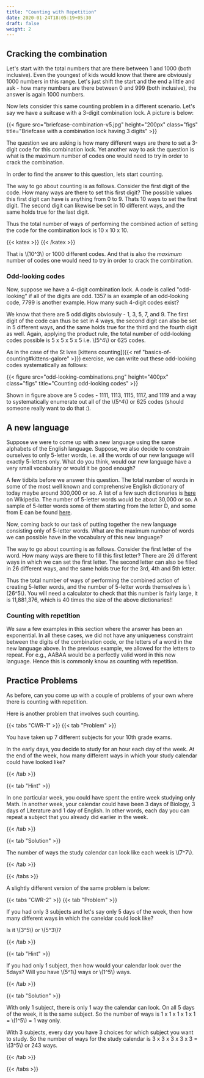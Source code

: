 ```yaml
---
title: "Counting with Repetition"
date: 2020-01-24T18:05:19+05:30
draft: false
weight: 2
---
```


## Cracking the combination

Let's start with the total numbers that are there between 1 and 1000 (both inclusive). Even the youngest of kids would know that there are obviously 1000 numbers in this range. Let's just shift the start and the end a little and ask - how many numbers are there between 0 and 999 (both inclusive), the answer is again 1000 numbers.

Now lets consider this same counting problem in a different scenario. Let's say we have a suitcase with a 3-digit combination lock. A picture is below:

{{< figure src="briefcase-combination-v5.jpg" height="200px" class="figs" title="Briefcase with a combination lock having 3 digits" >}}

The question we are asking is how many different ways are there to set a 3-digit code for this combination lock. Yet another way to ask the question is what is the maximum number of codes one would need to try in order to crack the combination.

In order to find the answer to this question, lets start counting. 

The way to go about counting is as follows. Consider the first digit of the code. How many ways are there to set this first digit? The possible values this first digit can have is anything from 0 to 9. Thats 10 ways to set the first digit. The second digit can likewise be set in 10 different ways, and the same holds true for the last digit.

Thus the total number of ways of performing the combined action of setting the code for the combination lock is 10 x 10 x 10.

{{< katex >}}
{{< /katex >}}

That is \\(10^3\\) or 1000 different codes. And that is also the *maximum* number of codes one would need to try in order to crack the combination.

### Odd-looking codes

Now, suppose we have a 4-digit combination lock. A code is called "odd-looking" if all of the digits are odd. 1357 is an example of an odd-looking code, 7799 is another example. How many such 4-digit codes exist?

We know that there are 5 odd digits obviosuly - 1, 3, 5, 7, and 9. The first digit of the code can thus be set in 4 ways, the second digit can also be set in 5 different ways, and the same holds true for the third and the fourth digit as well. Again, applying the product rule, the total number of odd-looking codes possible is 5 x 5 x 5 x 5 i.e. \\(5^4\\) or 625 codes.

As in the case of the St Ives [kittens counting]({{< ref "basics-of-counting#kittens-galore" >}}) exercise, we can write out these odd-looking codes systematically as follows:

{{< figure src="odd-looking-combinations.png" height="400px" class="figs" title="Counting odd-looking codes" >}}

Shown in figure above are 5 codes - 1111, 1113, 1115, 1117, and 1119 and a way to systematically enumerate out all of the \\(5^4\\) or 625 codes (should someone really want to do that :).

## A new language

Suppose we were to come up with a new language using the same alphabets of the English language. Suppose, we also decide to constrain ourselves to only 5-letter words, i.e. all the words of our new language will exactly 5-letters only. What do you think, would our new language have a very small vocabulary or would it be good enough?

A few tidbits before we answer this question. The total number of words in some of the most well known and comprehensive English dictionary of today maybe around 300,000 or so. A list of a few such dictionaries is [here](https://en.wikipedia.org/wiki/Comparison_of_English_dictionaries) on Wikipedia. The number of 5-letter words would be about 30,000 or so. A sample of 5-letter words some of them starting from the letter D, and some from E can be found [here](https://www.bestwordlist.com/5letterwordspage4.htm).

Now, coming back to our task of putting together the new language consisting only of 5-letter words. What are the maximum number of words we can possible have in the vocabulary of this new language?

The way to go about counting is as follows. Consider the first letter of the word. How many ways are there to fill this first letter? There are 26 different ways in which we can set the first letter. The second letter can also be filled in 26 different ways, and the same holds true for the 3rd, 4th and 5th letter. 

Thus the total number of ways of performing the combined action of creating 5-letter words, and the number of 5-letter words themselves is \\(26^5\\). You will need a calculator to check that this number is fairly large, it is 11,881,376, which is 40 times the size of the above dictionaries!!

### Counting with repetition

We saw a few examples in this section where the answer has been an exponential. In all these cases, we did not have any uniqueness constraint between the digits of the combination code, or the letters of a word in the new language above. In the previous example, we allowed for the letters to repeat. For e.g., AABAA would be a perfectly valid word in this new language. Hence this is commonly know as counting with repetition.

## Practice Problems

As before, can you come up with a couple of problems of your own where there is counting with repetition.

Here is another problem that involves such counting.

{{< tabs "CWR-1" >}}
{{< tab "Problem" >}}

You have taken up 7 different subjects for your 10th grade exams.

In the early days, you decide to study for an hour each day of the week. At the end of the week, how many different ways in which your study calendar could have looked like?

{{< /tab >}}

{{< tab "Hint" >}}

In one particular week, you could have spent the entire week studying only Math. In another week, your calendar could have been 3 days of Biology, 3 days of Literature and 1 day of English. In other words, each day you can repeat a subject that you already did earlier in the week.

{{< /tab >}}

{{< tab "Solution" >}}

The number of ways the study calendar can look like each week is \\(7^7\\).

{{< /tab >}}

{{< /tabs >}}

A slightly different version of the same problem is below:

{{< tabs "CWR-2" >}}
{{< tab "Problem" >}}

If you had only 3 subjects and let's say only 5 days of the week, then how many different ways in which the caneldar could look like?

Is it \\(3^5\\) or \\(5^3\\)?

{{< /tab >}}

{{< tab "Hint" >}}

If you had only 1 subject, then how would your calendar look over the 5days? Will you have \\(5^1\\) ways or \\(1^5\\) ways.

{{< /tab >}}

{{< tab "Solution" >}}

With only 1 subject, there is only 1 way the calendar can look. On all 5 days of the week, it is the same subject. So the number of ways is 1 x 1 x 1 x 1 x 1 = \\(1^5\\) = 1 way only.

With 3 subjects, every day you have 3 choices for which subject you want to study. So the number of ways for the study calendar is 3 x 3 x 3 x 3 x 3 = \\(3^5\\) or 243 ways.

{{< /tab >}}

{{< /tabs >}}

